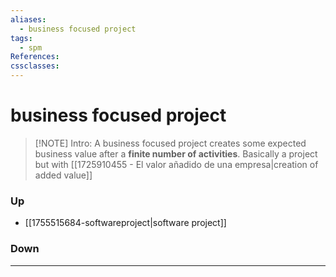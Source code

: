 ```yaml
---
aliases:
  - business focused project
tags:
  - spm
References:
cssclasses:
---
```

# business focused project
> [!NOTE] Intro: 
> A business focused project creates some expected business value after a **finite number of activities**. Basically a project but with [[1725910455 - El valor añadido de una empresa|creation of added value]]

### Up
- [[1755515684-softwareproject|software project]]
### Down
***
